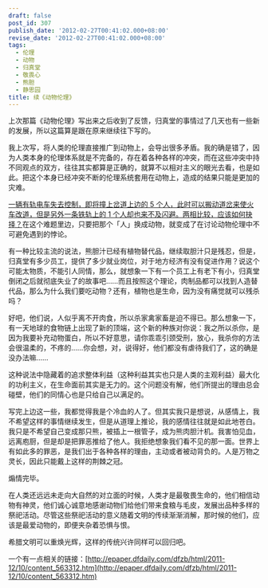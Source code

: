 ```yaml
---
draft: false
post_id: 307
publish_date: '2012-02-27T00:41:02.000+08:00'
revise_date: '2012-02-27T00:41:02.000+08:00'
tags:
  - 伦理
  - 动物
  - 归真堂
  - 敬畏心
  - 熊胆
  - 静思园
title: 续《动物伦理》
---
```


上次那篇《动物伦理》写出来之后收到了反馈，归真堂的事情过了几天也有一些新的发展，所以这篇算是跟在原来继续往下写的。

我上次写，将人类的伦理直接推广到动物上，会导出很多矛盾。我的确是错了，因为人类本身的伦理体系就是不完备的，存在着各种各样的冲突，而在这些冲突中持不同观点的双方，往往其实都算是正确的，就算不以相对主义的眼光去看，也是如此。把这个本身已经冲突不断的伦理系统套用在动物上，造成的结果只能是更加的灾难。

[一辆有轨电车失去控制，即将撞上岔道上边的 5 个人，此时可以搬动道岔来使火车改道，但是另外一条铁轨上的 1 个人却也来不及闪避。两相比较，应该如何抉择？](http://zh.wikipedia.org/wiki/有轨电车难题)在这个难题里边，只要把那个「人」换成动物，就变成了在讨论动物伦理中不可避免遇到的悖论。

有一种比较主流的说法，熊胆汁已经有植物替代品，继续取胆汁只是残忍，但是，归真堂有多少员工，提供了多少就业岗位，对于地方经济有没有促进作用？说这个可能太物质，不能引人同情，那么，就想象一下有一个员工上有老下有小，归真堂倒闭之后就彻底失业了的故事吧……而且按照这个理论，肉制品都可以找到人造替代品，那么为什么我们要吃动物？还有，植物也是生命，因为没有痛觉就可以残杀吗？

好吧，他们说，人似乎离不开肉食，所以杀家禽家畜是迫不得已。那么想象一下，有一天地球的食物链上出现了新的顶端，这个新的种族对你说：我之所以杀你，是因为我要补充动物蛋白，所以不好意思，请你乖乖引颈受刑，放心，我杀你的方法会很温柔的，不疼的……你会想，对，说得好，他们都没有虐待我们了，这的确是没办法嘛……

这种说法中隐藏着的追求整体利益（这种利益其实也只是人类的主观利益）最大化的功利主义，在生命面前其实是无力的。这个问题没有解，他们所提出的理由总会碰壁，他们的同情心也是只给自己以满足的。

写完上边这一些，我都觉得我是个冷血的人了。但其实我只是想说，从感情上，我不希望这样的事情继续发生，但是从道理上推论，我的感情往往就是如此地苍白。我只是不希望自己变成那只熊，被插上一根管子，成为熊肉胆汁机。我害怕见血，远离庖厨，但是却是把罪恶推给了他人。我拒绝想象我们看不见的那一面。世界上有如此多的罪恶，是我们出于各种各样的理由，主动或者被动背负的。人是万物之灵长，因此只能戴上这样的荆棘之冠。

煽情完毕。

在人类还远远未走向大自然的对立面的时候，人类才是最敬畏生命的，他们相信动物有神灵，他们诚心诚意地感谢动物们给他们带来食粮与毛皮，发展出品种多样的祭祀活动。尽管这些祭祀活动的意义随着文明的传续渐渐消解，那时候的他们，应该是最爱动物的，即便夹杂着恐惧与恨。

希腊文明可以重焕光辉，这样的传统兴许同样可以回归吧。

一个有一点相关的链接：[http://epaper.dfdaily.com/dfzb/html/2011-12/10/content_563312.htm](http://epaper.dfdaily.com/dfzb/html/2011-12/10/content_563312.htm)

